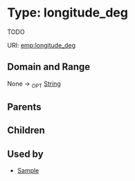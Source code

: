 
# Type: longitude_deg


TODO

URI: [emp:longitude_deg](https://microbiomedata/schema/emp/longitude_deg)


## Domain and Range

None ->  <sub>OPT</sub> [String](types/String.md)

## Parents


## Children


## Used by

 * [Sample](Sample.md)
